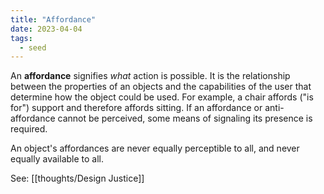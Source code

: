 ```yaml
---
title: "Affordance"
date: 2023-04-04
tags:
  - seed
---
```


An **affordance** signifies _what_ action is possible. It is the relationship between the properties of an objects and the capabilities of the user that determine how the object could be used. For example, a chair affords ("is for") support and therefore affords sitting. If an affordance or anti-affordance cannot be perceived, some means of signaling its presence is required.

An object's affordances are never equally perceptible to all, and never equally available to all.

See: [[thoughts/Design Justice]]
